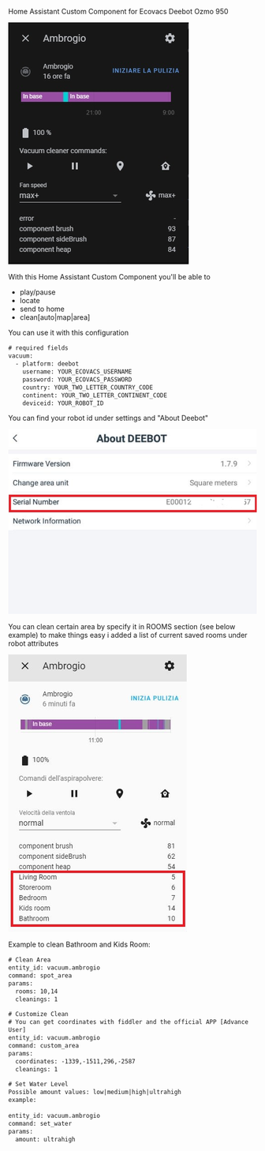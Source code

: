 Home Assistant Custom Component for Ecovacs Deebot Ozmo 950

![Preview](prev.jpg)

With this Home Assistant Custom Component you'll be able to 
* play/pause
* locate
* send to home
* clean[auto|map|area]

You can use it with this configuration

```
# required fields
vacuum:
  - platform: deebot
    username: YOUR_ECOVACS_USERNAME
    password: YOUR_ECOVACS_PASSWORD
    country: YOUR_TWO_LETTER_COUNTRY_CODE
    continent: YOUR_TWO_LETTER_CONTINENT_CODE
    deviceid: YOUR_ROBOT_ID
``` 

You can find your robot id under settings and "About Deebot"

![Preview](deviceid.jpg)

You can clean certain area by specify it in ROOMS section (see below example)
to make things easy i added a list of current saved rooms under robot attributes

![Preview](cleanarea.JPG)

Example to clean Bathroom and Kids Room:

```
# Clean Area
entity_id: vacuum.ambrogio
command: spot_area
params:
  rooms: 10,14
  cleanings: 1
```

```
# Customize Clean
# You can get coordinates with fiddler and the official APP [Advance User]
entity_id: vacuum.ambrogio
command: custom_area
params:
  coordinates: -1339,-1511,296,-2587
  cleanings: 1
```

```
# Set Water Level
Possible amount values: low|medium|high|ultrahigh
example:

entity_id: vacuum.ambrogio
command: set_water
params:
  amount: ultrahigh
```